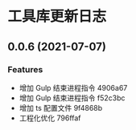 # 工具库更新日志

## 0.0.6 (2021-07-07)


### Features

* 增加 Gulp 结束进程指令 4906a67
* 增加 Gulp 结束进程指令 f52c3bc
* 增加 ts 配置文件 9f4868b
* 工程化优化 796ffaf



